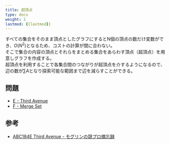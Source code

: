 ```yaml
---
title: 超頂点
type: docs
weight: 1
lastmod: {{lastmod}}
---
```


すべての集合をそのまま頂点としたグラフにするとN個の頂点の数だけ変数ができ、$O(N^2)$となるため、コストの計算が間に合わない。  
そこで集合の内容の頂点とそれらをまとめる集合をあらわす頂点（超頂点）を用意しグラフを作成する。  
超頂点を利用することで各集合間のつながりが超頂点を介するようになるので、辺の数が$\sum A$となり探索可能な範囲まで辺を減らすことができる。  

## 問題

- [E - Third Avenue](https://atcoder.jp/contests/abc184/tasks/abc184_e)
- [F - Merge Set](https://atcoder.jp/contests/abc302/tasks/abc302_f)

## 参考

- [ABC184E Third Avenue - モグリンの競プロ備忘録](https://mogurin1000000007.hatenablog.com/entry/2020/11/27/033023)
